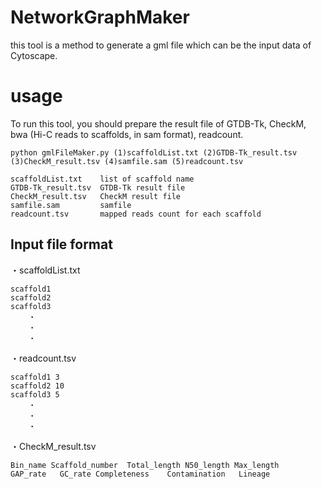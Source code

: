 # NetworkGraphMaker
this tool is a method to generate a gml file which can be the input data of Cytoscape.

# usage
To run this tool, you should prepare the result file of GTDB-Tk, CheckM, bwa (Hi-C reads to scaffolds, in sam format), readcount.
```
python gmlFileMaker.py (1)scaffoldList.txt (2)GTDB-Tk_result.tsv (3)CheckM_result.tsv (4)samfile.sam (5)readcount.tsv

scaffoldList.txt    list of scaffold name
GTDB-Tk_result.tsv  GTDB-Tk result file
CheckM_result.tsv   CheckM result file
samfile.sam         samfile
readcount.tsv       mapped reads count for each scaffold
```

## Input file format
・scaffoldList.txt
```
scaffold1
scaffold2
scaffold3
    ・
    ・
    ・
```
・readcount.tsv
```
scaffold1 3
scaffold2 10
scaffold3 5
    ・
    ・
    ・
```
・CheckM_result.tsv
```
Bin_name Scaffold_number  Total_length N50_length Max_length   GAP_rate   GC_rate Completeness    Contamination   Lineage
```
